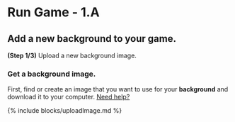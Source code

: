 # Run Game - 1.A

## Add a new background to your game.

**(Step 1/3)** Upload a new background image.

### Get a background image.

First, find or create an image that you want to use for your **background** and download it to your computer. [Need help?](/tutorials/images/)

{% include blocks/uploadImage.md %}
